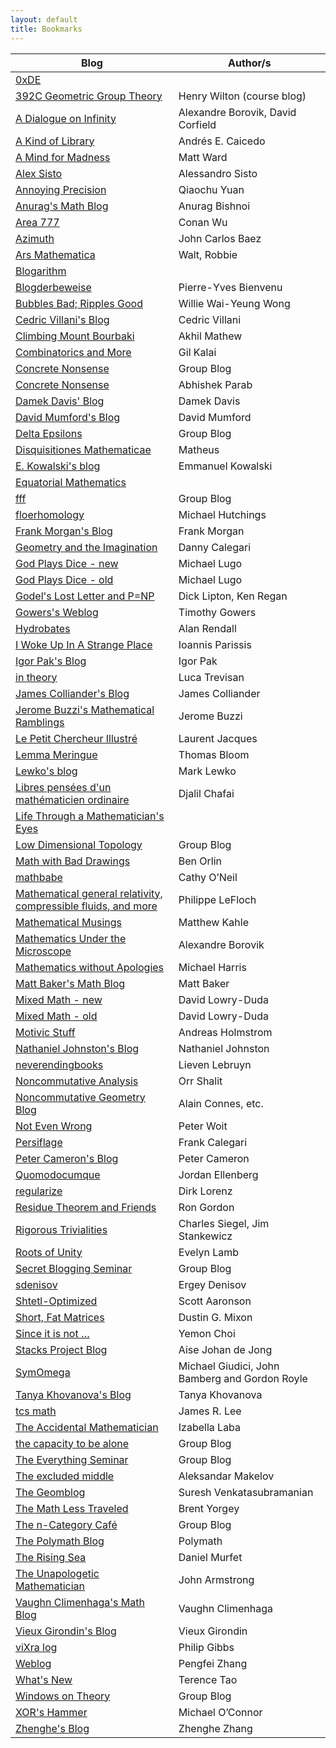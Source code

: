 ```yaml
---
layout: default
title: Bookmarks
---
```

Blog | Author/s
-----|---------
[0xDE](http://11011110.livejournal.com/) |	
[392C Geometric Group Theory](https://392c.wordpress.com/) | Henry Wilton (course blog)
[A Dialogue on Infinity](https://dialinf.wordpress.com/) | Alexandre Borovik, David Corfield
[A Kind of Library](https://andrescaicedo.wordpress.com/) | Andrés E. Caicedo
[A Mind for Madness](https://hilbertthm90.wordpress.com/) | Matt Ward
[Alex Sisto](https://alexsisto.wordpress.com/) | Alessandro Sisto
[Annoying Precision](https://qchu.wordpress.com/) | Qiaochu Yuan
[Anurag's Math Blog](https://anuragbishnoi.wordpress.com/) | Anurag Bishnoi
[Area 777](https://conan777.wordpress.com/) | Conan Wu
[Azimuth](https://johncarlosbaez.wordpress.com/) | John Carlos Baez
[Ars Mathematica](http://www.arsmathematica.net/) | Walt, Robbie
[Blogarithm](https://philtynan.wordpress.com/) | 
[Blogderbeweise](https://blogderbeweise.wordpress.com/)	| Pierre-Yves Bienvenu
[Bubbles Bad; Ripples Good](https://williewong.wordpress.com/) | Willie Wai-Yeung Wong
[Cedric Villani's Blog](http://cedricvillani.org/) | Cedric Villani
[Climbing Mount Bourbaki](https://amathew.wordpress.com/) | Akhil Mathew
[Combinatorics and More](https://gilkalai.wordpress.com/) | Gil Kalai
[Concrete Nonsense](https://concretenonsense.wordpress.com/) | Group Blog
[Concrete Nonsense](https://abhishekparab.wordpress.com/) | Abhishek Parab
[Damek Davis' Blog](https://damekdavis.wordpress.com/) | Damek Davis
[David Mumford's Blog](http://www.dam.brown.edu/people/mumford/blog.html) | David Mumford
[Delta Epsilons](https://deltaepsilons.wordpress.com/) | Group Blog
[Disquisitiones Mathematicae](https://matheuscmss.wordpress.com/) | Matheus
[E. Kowalski's blog](http://blogs.ethz.ch/kowalski/) | Emmanuel Kowalski
[Equatorial Mathematics](https://equatorialmaths.wordpress.com/) | 
[fff](https://ffbandf.wordpress.com/) | Group Blog
[floerhomology](https://floerhomology.wordpress.com/) | Michael Hutchings
[Frank Morgan's Blog](http://sites.williams.edu/Morgan/) | Frank Morgan
[Geometry and the Imagination](https://lamington.wordpress.com/) | Danny Calegari
[God Plays Dice - new](http://gottwurfelt.com/)	| Michael Lugo
[God Plays Dice - old](http://godplaysdice.blogspot.ca/) | Michael Lugo
[Godel's Lost Letter and P=NP](https://rjlipton.wordpress.com/) | Dick Lipton, Ken Regan
[Gowers's Weblog](https://gowers.wordpress.com/) | Timothy Gowers
[Hydrobates](https://alanrendall.wordpress.com/) | Alan Rendall
[I Woke Up In A Strange Place](https://yannisparissis.wordpress.com/) | Ioannis Parissis
[Igor Pak's Blog](https://igorpak.wordpress.com/) | Igor Pak
[in theory](https://lucatrevisan.wordpress.com/) | Luca Trevisan
[James Colliander's Blog](http://blog.math.toronto.edu/colliand/) | James Colliander
[Jerome Buzzi's Mathematical Ramblings](https://jbuzzi.wordpress.com/) | Jerome Buzzi
[Le Petit Chercheur Illustré](https://yetaspblog.wordpress.com/) | Laurent Jacques
[Lemma Meringue](https://lemmameringue.wordpress.com/) | Thomas Bloom
[Lewko's blog](https://lewko.wordpress.com/) | Mark Lewko
[Libres pensées d'un mathématicien ordinaire](http://djalil.chafai.net/blog/) |	Djalil Chafai
[Life Through a Mathematician's Eyes](http://lthmath.tumblr.com/) | 
[Low Dimensional Topology](https://ldtopology.wordpress.com/) |	Group Blog
[Math with Bad Drawings](http://mathwithbaddrawings.com/) | Ben Orlin
[mathbabe](http://mathbabe.org/) | Cathy O’Neil
[Mathematical general relativity, compressible fluids, and more](https://philippelefloch.org/) | Philippe LeFloch
[Mathematical Musings](https://matthewkahle.wordpress.com/) | Matthew Kahle
[Mathematics Under the Microscope](https://micromath.wordpress.com) | Alexandre Borovik
[Mathematics without Apologies](https://mathematicswithoutapologies.wordpress.com/) | Michael Harris
[Matt Baker's Math Blog](https://mattbakerblog.wordpress.com/) | Matt Baker
[Mixed Math - new](http://davidlowryduda.com/) | David Lowry-Duda
[Mixed Math - old](https://mixedmath.wordpress.com/) | David Lowry-Duda
[Motivic Stuff](https://homotopical.wordpress.com/) | Andreas Holmstrom
[Nathaniel Johnston's Blog](http://www.njohnston.ca/) | Nathaniel Johnston
[neverendingbooks](http://www.neverendingbooks.org/) | Lieven Lebruyn
[Noncommutative Analysis](https://noncommutativeanalysis.wordpress.com/) | Orr Shalit
[Noncommutative Geometry Blog](http://noncommutativegeometry.blogspot.ca/) | Alain Connes, etc.
[Not Even Wrong](http://www.math.columbia.edu/~woit/wordpress/) | Peter Woit
[Persiflage](https://galoisrepresentations.wordpress.com/) | Frank Calegari
[Peter Cameron's Blog](https://cameroncounts.wordpress.com/) | Peter Cameron
[Quomodocumque](https://quomodocumque.wordpress.com/) | Jordan Ellenberg
[regularize](https://regularize.wordpress.com/) | Dirk Lorenz
[Residue Theorem and Friends](http://residuetheorem.com) | Ron Gordon
[Rigorous Trivialities](https://rigtriv.wordpress.com/) | Charles Siegel, Jim Stankewicz
[Roots of Unity](http://blogs.scientificamerican.com/roots-of-unity/) | Evelyn Lamb
[Secret Blogging Seminar](https://sbseminar.wordpress.com/) | Group Blog
[sdenisov](https://sdenisov.wordpress.com/) | Ergey Denisov
[Shtetl-Optimized](http://www.scottaaronson.com/blog/) | Scott Aaronson
[Short, Fat Matrices](https://dustingmixon.wordpress.com/) | Dustin G. Mixon
[Since it is not …](https://ifwisdomwereteachable.wordpress.com/) | Yemon Choi
[Stacks Project Blog](http://math.columbia.edu/~dejong/wordpress/) | Aise Johan de Jong
[SymOmega](https://symomega.wordpress.com/) | Michael Giudici, John Bamberg and Gordon Royle
[Tanya Khovanova's Blog](http://blog.tanyakhovanova.com/) | Tanya Khovanova
[tcs math](http://tcsmath.org/) | James R. Lee
[The Accidental Mathematician](https://ilaba.wordpress.com/) | Izabella Laba
[the capacity to be alone](https://etreseul.wordpress.com/) | Group Blog
[The Everything Seminar](https://cornellmath.wordpress.com/) | Group Blog
[The excluded middle](http://amakelov.github.io/) | Aleksandar Makelov
[The Geomblog](http://blog.geomblog.org/) | Suresh Venkatasubramanian 
[The Math Less Traveled](http://mathlesstraveled.com/) | Brent Yorgey
[The n-Category Café](https://golem.ph.utexas.edu/category/) | Group Blog
[The Polymath Blog](http://polymathprojects.org/) | Polymath
[The Rising Sea](http://therisingsea.org/) | Daniel Murfet
[The Unapologetic Mathematician](https://unapologetic.wordpress.com/) | John Armstrong
[Vaughn Climenhaga's Math Blog](https://vaughnclimenhaga.wordpress.com/) | Vaughn Climenhaga
[Vieux Girondin's Blog](https://vieuxgirondin.wordpress.com/) | Vieux Girondin
[viXra log](http://blog.vixra.org/) | Philip Gibbs
[Weblog](https://pfzhang.wordpress.com/) | Pengfei Zhang
[What's New](https://terrytao.wordpress.com/) | Terence Tao
[Windows on Theory](http://windowsontheory.org/) | Group Blog
[XOR's Hammer](http://xorshammer.com/) | Michael O’Connor
[Zhenghe's Blog](https://zhenghezhang.wordpress.com/) | Zhenghe Zhang
